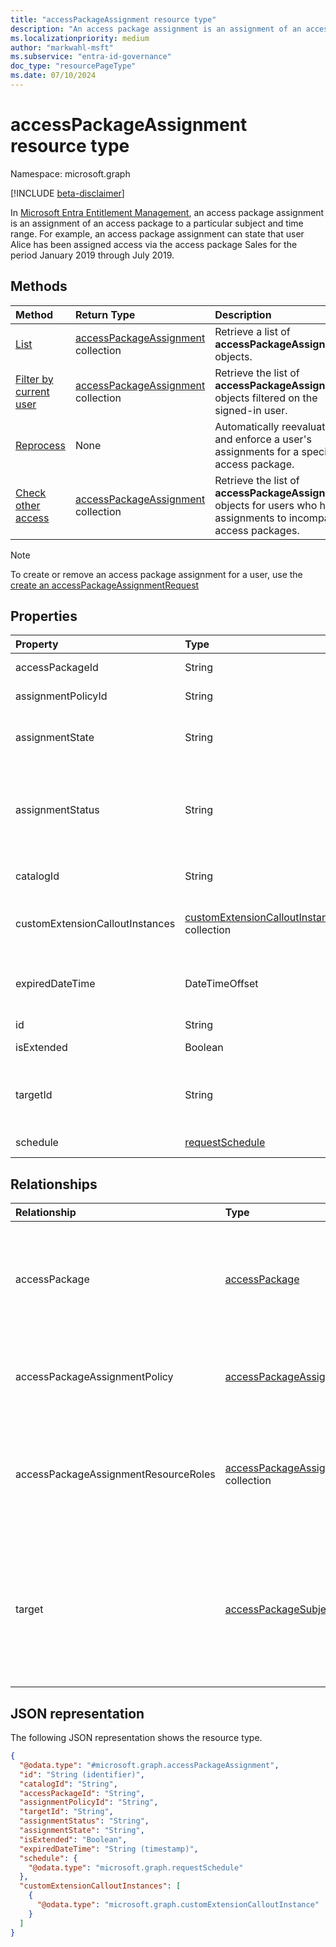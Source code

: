 ```yaml
---
title: "accessPackageAssignment resource type"
description: "An access package assignment is an assignment of an access package to a particular subject and time range."
ms.localizationpriority: medium
author: "markwahl-msft"
ms.subservice: "entra-id-governance"
doc_type: "resourcePageType"
ms.date: 07/10/2024
---
```


# accessPackageAssignment resource type

Namespace: microsoft.graph

[!INCLUDE [beta-disclaimer](../../includes/beta-disclaimer.md)]

In [Microsoft Entra Entitlement Management](entitlementmanagement-overview.md), an access package assignment is an assignment of an access package to a particular subject and time range. For example, an access package assignment can state that user Alice has been assigned access via the access package Sales for the period January 2019 through July 2019.

## Methods

|Method|Return Type|Description|
|:-------------|:------------|:------------|
|[List](../api/entitlementmanagement-list-accesspackageassignments.md)|[accessPackageAssignment](accesspackageassignment.md) collection|Retrieve a list of **accessPackageAssignment** objects.|
|[Filter by current user](../api/accesspackageassignment-filterbycurrentuser.md)|[accessPackageAssignment](../resources/accesspackageassignment.md) collection|Retrieve the list of **accessPackageAssignment** objects filtered on the signed-in user.|
|[Reprocess](../api/accesspackageassignment-reprocess.md)|None|Automatically reevaluate and enforce a user's assignments for a specific access package.|
|[Check other access](../api/accesspackageassignment-additionalaccess.md)|[accessPackageAssignment](../resources/accesspackageassignment.md) collection|Retrieve the list of **accessPackageAssignment** objects for users who have assignments to incompatible access packages.|

> [!NOTE]
> To create or remove an access package assignment for a user, use the [create an accessPackageAssignmentRequest](../api/entitlementmanagement-post-accesspackageassignmentrequests.md)

## Properties

|Property|Type|Description|
|:-------------|:------------|:------------|
|accessPackageId|String|The identifier of the access package. Read-only.|
|assignmentPolicyId|String|The identifier of the access package assignment policy. Read-only.|
|assignmentState|String|The state of the access package assignment. Possible values are `Delivering`, `Delivered`, or `Expired`. Read-only. Supports `$filter` (`eq`).|
|assignmentStatus|String|More information about the assignment lifecycle. Possible values include `Delivering`, `Delivered`, `AutoAssignmentInGracePeriod`, `NearExpiry1DayNotificationTriggered`, or `ExpiredNotificationTriggered`. Read-only.|
|catalogId|String|The identifier of the catalog containing the access package. Read-only.|
|customExtensionCalloutInstances|[customExtensionCalloutInstance](customextensioncalloutinstance.md) collection|Information about all the custom extension calls that were made during the access package assignment workflow.|
|expiredDateTime|DateTimeOffset|The Timestamp type represents date and time information using ISO 8601 format and is always in UTC time. For example, midnight UTC on Jan 1, 2014 is `2014-01-01T00:00:00Z`|
|id|String|Read-only.|
|isExtended|Boolean|Indicates whether the access package assignment is extended. Read-only.|
|targetId|String|This property should not be used as a dependency, as it may change without notice. Instead, expand the **target** relationship and use the **objectId** property. Read-only.|
|schedule|[requestSchedule](requestschedule.md)|When the access assignment is to be in place. Read-only.|

## Relationships

|Relationship|Type|Description|
|:-------------|:------------|:------------|
|accessPackage|[accessPackage](accesspackage.md)|Read-only. Nullable. Supports `$filter` (`eq`) on the **id** property and `$expand` query parameters.|
|accessPackageAssignmentPolicy|[accessPackageAssignmentPolicy](accesspackageassignmentpolicy.md)|Read-only. Nullable. Supports `$filter` (`eq`) on the **id** property|
|accessPackageAssignmentResourceRoles|[accessPackageAssignmentResourceRole](accesspackageassignmentresourcerole.md) collection|The resource roles delivered to the target user for this assignment. Read-only. Nullable.|
|target|[accessPackageSubject](accesspackagesubject.md)|The subject of the access package assignment. Read-only. Nullable. Supports `$expand`. Supports `$filter` (`eq`) on **objectId**.|

## JSON representation

The following JSON representation shows the resource type.

<!-- {
  "blockType": "resource",
  "keyProperty": "id",
  "@odata.type": "microsoft.graph.accessPackageAssignment",
  "openType": false
}
-->
``` json
{
  "@odata.type": "#microsoft.graph.accessPackageAssignment",
  "id": "String (identifier)",
  "catalogId": "String",
  "accessPackageId": "String",
  "assignmentPolicyId": "String",
  "targetId": "String",
  "assignmentStatus": "String",
  "assignmentState": "String",
  "isExtended": "Boolean",
  "expiredDateTime": "String (timestamp)",
  "schedule": {
    "@odata.type": "microsoft.graph.requestSchedule"
  },
  "customExtensionCalloutInstances": [
    {
      "@odata.type": "microsoft.graph.customExtensionCalloutInstance"
    }
  ]
}
```

<!-- uuid: 16cd6b66-4b1a-43a1-adaf-3a886856ed98
2019-02-04 14:57:30 UTC -->
<!-- {
  "type": "#page.annotation",
  "description": "accessPackageAssignment resource",
  "keywords": "",
  "section": "documentation",
  "tocPath": ""
}-->
